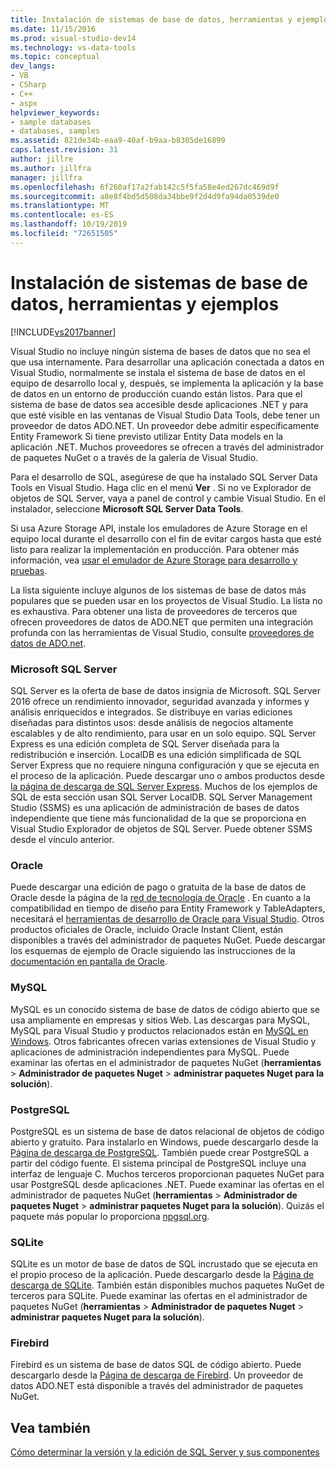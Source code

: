```yaml
---
title: Instalación de sistemas de base de datos, herramientas y ejemplos | Microsoft Docs
ms.date: 11/15/2016
ms.prod: visual-studio-dev14
ms.technology: vs-data-tools
ms.topic: conceptual
dev_langs:
- VB
- CSharp
- C++
- aspx
helpviewer_keywords:
- sample databases
- databases, samples
ms.assetid: 821de34b-eaa9-40af-b9aa-b8305de16899
caps.latest.revision: 31
author: jillre
ms.author: jillfra
manager: jillfra
ms.openlocfilehash: 6f260af17a2fab142c5f5fa58e4ed267dc469d9f
ms.sourcegitcommit: a8e8f4bd5d508da34bbe9f2d4d9fa94da0539de0
ms.translationtype: MT
ms.contentlocale: es-ES
ms.lasthandoff: 10/19/2019
ms.locfileid: "72651505"
---
```

# <a name="installing-database-systems-tools-and-samples"></a>Instalación de sistemas de base de datos, herramientas y ejemplos
[!INCLUDE[vs2017banner](../includes/vs2017banner.md)]

Visual Studio no incluye ningún sistema de bases de datos que no sea el que usa internamente. Para desarrollar una aplicación conectada a datos en Visual Studio, normalmente se instala el sistema de base de datos en el equipo de desarrollo local y, después, se implementa la aplicación y la base de datos en un entorno de producción cuando están listos. Para que el sistema de base de datos sea accesible desde aplicaciones .NET y para que esté visible en las ventanas de Visual Studio Data Tools, debe tener un proveedor de datos ADO.NET. Un proveedor debe admitir específicamente Entity Framework Si tiene previsto utilizar Entity Data models en la aplicación .NET.     Muchos proveedores se ofrecen a través del administrador de paquetes NuGet o a través de la galería de Visual Studio.

 Para el desarrollo de SQL, asegúrese de que ha instalado SQL Server Data Tools en Visual Studio. Haga clic en el menú **Ver** . Si no ve Explorador de objetos de SQL Server, vaya a panel de control y cambie Visual Studio. En el instalador, seleccione **Microsoft SQL Server Data Tools**.

 Si usa Azure Storage API, instale los emuladores de Azure Storage en el equipo local durante el desarrollo con el fin de evitar cargos hasta que esté listo para realizar la implementación en producción. Para obtener más información, vea [usar el emulador de Azure Storage para desarrollo y pruebas](https://azure.microsoft.com/documentation/articles/storage-use-emulator/).

 La lista siguiente incluye algunos de los sistemas de base de datos más populares que se pueden usar en los proyectos de Visual Studio. La lista no es exhaustiva. Para obtener una lista de proveedores de terceros que ofrecen proveedores de datos de ADO.NET que permiten una integración profunda con las herramientas de Visual Studio, consulte [proveedores de datos de ADO.net](https://msdn.microsoft.com/library/dd363565.aspx).

### <a name="microsoft-sql-server"></a>Microsoft SQL Server
 SQL Server es la oferta de base de datos insignia de Microsoft. SQL Server 2016 ofrece un rendimiento innovador, seguridad avanzada y informes y análisis enriquecidos e integrados. Se distribuye en varias ediciones diseñadas para distintos usos: desde análisis de negocios altamente escalables y de alto rendimiento, para usar en un solo equipo. SQL Server Express es una edición completa de SQL Server diseñada para la redistribución e inserción.  LocalDB es una edición simplificada de SQL Server Express que no requiere ninguna configuración y que se ejecuta en el proceso de la aplicación. Puede descargar uno o ambos productos desde [la página de descarga de SQL Server Express](https://www.microsoft.com/sql-server/sql-server-editions-express). Muchos de los ejemplos de SQL de esta sección usan SQL Server LocalDB. SQL Server Management Studio (SSMS) es una aplicación de administración de bases de datos independiente que tiene más funcionalidad de la que se proporciona en Visual Studio Explorador de objetos de SQL Server. Puede obtener SSMS desde el vínculo anterior.

### <a name="oracle"></a>Oracle
 Puede descargar una edición de pago o gratuita de la base de datos de Oracle desde la página de la [red de tecnología de Oracle](http://www.oracle.com/technetwork/database/enterprise-edition/downloads/index-092322.html) . En cuanto a la compatibilidad en tiempo de diseño para Entity Framework y TableAdapters, necesitará el [herramientas de desarrollo de Oracle para Visual Studio](http://www.oracle.com/technetwork/developer-tools/visual-studio/overview/index.html). Otros productos oficiales de Oracle, incluido Oracle Instant Client, están disponibles a través del administrador de paquetes NuGet.  Puede descargar los esquemas de ejemplo de Oracle siguiendo las instrucciones de la [documentación en pantalla de Oracle](http://docs.oracle.com/cd/E11882_01/server.112/e10831/toc.htm).

### <a name="mysql"></a>MySQL
 MySQL es un conocido sistema de base de datos de código abierto que se usa ampliamente en empresas y sitios Web. Las descargas para MySQL, MySQL para Visual Studio y productos relacionados están en [MySQL en Windows](http://www.mysql.com/why-mysql/windows/).  Otros fabricantes ofrecen varias extensiones de Visual Studio y aplicaciones de administración independientes para MySQL. Puede examinar las ofertas en el administrador de paquetes NuGet (**herramientas**  > **Administrador de paquetes Nuget**  > **administrar paquetes Nuget para la solución**).

### <a name="postgresql"></a>PostgreSQL
 PostgreSQL es un sistema de base de datos relacional de objetos de código abierto y gratuito. Para instalarlo en Windows, puede descargarlo desde la [Página de descarga de PostgreSQL](http://www.postgresql.org/download/windows/).  También puede crear PostgreSQL a partir del código fuente.  El sistema principal de PostgreSQL incluye una interfaz de lenguaje C. Muchos terceros proporcionan paquetes NuGet para usar PostgreSQL desde aplicaciones .NET.  Puede examinar las ofertas en el administrador de paquetes NuGet (**herramientas**  > **Administrador de paquetes Nuget**  > **administrar paquetes Nuget para la solución**). Quizás el paquete más popular lo proporciona [npgsql.org](http://www.npgsql.org).

### <a name="sqlite"></a>SQLite
 SQLite es un motor de base de datos de SQL incrustado que se ejecuta en el propio proceso de la aplicación. Puede descargarlo desde la [Página de descarga de SQLite](http://www.sqlite.org/download.html). También están disponibles muchos paquetes NuGet de terceros para SQLite. Puede examinar las ofertas en el administrador de paquetes NuGet (**herramientas**  > **Administrador de paquetes Nuget**  > **administrar paquetes Nuget para la solución**).

### <a name="firebird"></a>Firebird
 Firebird es un sistema de base de datos SQL de código abierto. Puede descargarlo desde la [Página de descarga de Firebird](http://firebirdsql.org/en/downloads/). Un proveedor de datos ADO.NET está disponible a través del administrador de paquetes NuGet.

## <a name="see-also"></a>Vea también
 [Cómo determinar la versión y la edición de SQL Server y sus componentes](http://support.microsoft.com/kb/321185)
